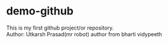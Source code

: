 # demo-github
This is my first github project/or repository.
<br>
Author: Utkarsh Prasad(mr robot)
author from bharti vidypeeth 
